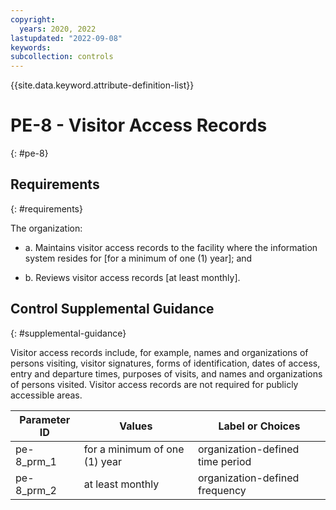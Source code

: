 ```yaml
---
copyright:
  years: 2020, 2022
lastupdated: "2022-09-08"
keywords: 
subcollection: controls
---
```


{{site.data.keyword.attribute-definition-list}}

# PE-8 - Visitor Access Records
{: #pe-8}

## Requirements
{: #requirements}

The organization:

- a. Maintains visitor access records to the facility where the information system resides for [for a minimum of one (1) year]; and

- b. Reviews visitor access records [at least monthly].

## Control Supplemental Guidance
{: #supplemental-guidance}

Visitor access records include, for example, names and organizations of persons visiting, visitor signatures, forms of identification, dates of access, entry and departure times, purposes of visits, and names and organizations of persons visited. Visitor access records are not required for publicly accessible areas.

| Parameter ID | Values | Label or Choices |
|---|---|---|
| pe-8_prm_1 | for a minimum of one (1) year | organization-defined time period |
| pe-8_prm_2 | at least monthly | organization-defined frequency |


